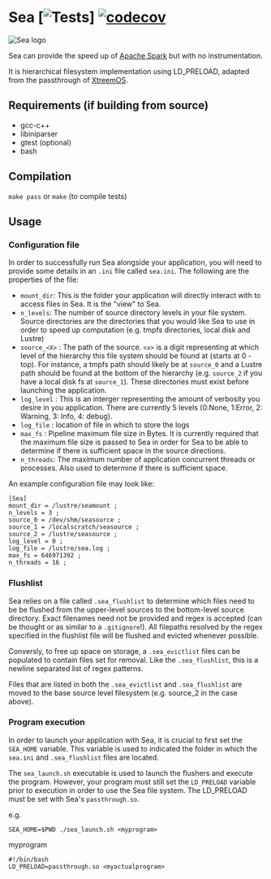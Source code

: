 # Sea [![Tests](https://github.com/github/docs/actions/workflows/test.yml/badge.svg)] [![codecov](https://codecov.io/gh/ValHayot/Sea/branch/master/graph/badge.svg)](https://codecov.io/gh/ValHayot/Sea)

![Sea logo](https://docs.google.com/drawings/d/e/2PACX-1vRasSXkeh1LjZuON2KRt1Yy0cgUyUEMPhAxqPiHKMD4-slBpeNzMXoBlWoHBhl9zWfI_dUrLTfsNKSj/pub?w=156&h=149)


Sea can provide the speed up of [Apache Spark](http://spark.apache.org) but with no instrumentation.

It is hierarchical filesystem implementation using LD_PRELOAD, adapted from
the passthrough of [XtreemOS](https://github.com/xtreemfs/xtreemfs).

## Requirements (if building from source)
- gcc-c++
- libiniparser
- gtest (optional)
- bash

## Compilation

`make pass`
or 
`make` (to compile tests)

## Usage
### Configuration file
In order to successfully run Sea alongside your application, you will need to provide some details in an `.ini` file called `sea.ini`.
The following are the properties of the file:
- `mount_dir`: This is the folder your application will directly interact with to access files in Sea. It is the "view" to Sea.
- `n_levels`: The number of source directory levels in your file system. Source directories are the directories that you would like Sea to use in order
               to speed up computation (e.g. tmpfs directories, local disk and Lustre)
- `source_<X>` : The path of the source. `<x>` is a digit representing at which level of the hierarchy this file system should be found at (starts at 0 - top).
                 For instance, a tmpfs path should likely be at `source_0` and a Lustre path should be found at the bottom of the hierarchy (e.g. `source_2`
                 if you have a local disk fs at `source_1`). These directories must exist before launching the application.
- `log_level` : This is an interger representing the amount of verbosity you desire in you application. There are currently 5 levels (0:None, 1:Error,
                2: Warning, 3: Info, 4: debug).
- `log_file` : location of file in which to store the logs
- `max_fs` : Pipeline maximum file size in Bytes. It is currently required that the maximum file size is passed to Sea in order for Sea to be able to determine
             if there is sufficient space in the source directions.
- `n_threads`: The maximum number of application concurrent threads or processes. Also used to determine if there is sufficient space.

An example configuration file may look like:
```                                                   
[Sea]                                                                  
mount_dir = /lustre/seamount ;                                    
n_levels = 3 ;                                                        
source_0 = /dev/shm/seasource ;                                           
source_1 = /localscratch/seasource ;                                         
source_2 = /lustre/seasource ;                                    
log_level = 0 ;                                 
log_file = /lustre/sea.log ;                             
max_fs = 646971392 ;                                                   
n_threads = 16 ;    
```

### Flushlist

Sea relies on a file called `.sea_flushlist` to determine which files need to be be flushed from the upper-level sources to the bottom-level source directory.
Exact filenames need not be provided and regex is accepted (can be thought or as similar to a `.gitignore`!). All filepaths resolved by the regex specified in the flushlist file will be flushed and evicted whenever possible.

Conversly, to free up space on storage, a `.sea_evictlist` files can be populated to contain files set for removal. Like the `.sea_flushlist`, this is a newline separated list of regex patterns.

Files that are listed in both the `.sea_evictlist` and `.sea_flushlist` are moved to the base source level filesystem (e.g. source_2 in the case above).


### Program execution

In order to launch your application with Sea, it is crucial to first set the `SEA_HOME` variable. This variable is used to indicated the folder in which the `sea.ini` and `.sea_flushlist` files are located.

The `sea_launch.sh` executable is used to launch the flushers and execute the program. However, your program must still set the `LD_PRELOAD` variable prior to execution in order to use the Sea file system. The LD_PRELOAD must be set with Sea's `passthrough.so`.

e.g.

`SEA_HOME=$PWD ./sea_launch.sh <myprogram>`

myprogram
```
#!/bin/bash
LD_PRELOAD=passthrough.so <myactualprogram>
```
